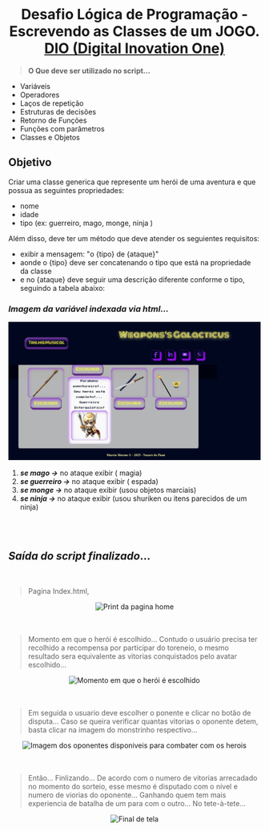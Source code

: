 <div align="right"><img src="./assets/prints/icon_dio_single.png" alt=""></div>
<h1 align="center">Desafio Lógica de Programação - Escrevendo as Classes de um JOGO.<br> <a href="https://dio.me/"> DIO (Digital Inovation One)</a></h1>

> **O Que deve ser utilizado no script...**



- Variáveis
- Operadores
- Laços de repetição
- Estruturas de decisões
- Retorno de Funções
- Funções com parâmetros
- Classes e Objetos
  

## Objetivo

Criar uma classe generica que represente um herói de uma aventura e que possua as seguintes propriedades:

- nome
- idade
- tipo (ex: guerreiro, mago, monge, ninja )

Além disso, deve ter um método que deve atender os seguientes requisitos:

- exibir a mensagem: "o {tipo} de {ataque}"
- aonde o {tipo} deve ser concatenando o tipo que está na propriedade da classe
- e no {ataque} deve seguir uma descrição diferente conforme o tipo, seguindo a tabela abaixo:


### _Imagem da variável indexada via html..._
<div align="center">
     <img src="./prints/heroi_completo.jpeg" alt="Saida da variavel que rankeia o oponente para com o heroi">
</div>

1. _**se mago ->**_ no ataque exibir ( magia)
2. _**se guerreiro ->**_ no ataque exibir ( espada)
3. _**se monge ->**_ no ataque exibir (usou objetos marciais)
4. _**se ninja ->**_ no ataque exibir (usou shuriken ou itens parecidos de um ninja)


<br><br>

## **_Saída do script finalizado_**... 
<br>

> Pagina Index.html, 
<div align="center"><img src="./prints/home-dos-herois.jpeg" alt="Print da pagina home"></div>
<br><br>

>Momento em que o herói é escolhido... Contudo o usuário precisa ter recolhido a recompensa por participar do toreneio, o mesmo resultado sera equivalente as vitorias conquistados pelo avatar escolhido...
<div align="center"><img src="./prints/escolhendo-heroi.png" alt="Momento em que o herói é escolhido"></div>
<br><br>

>Em seguida o usuario deve escolher o ponente e clicar no botão de disputa... Caso se queira verificar quantas vitorias o oponente detem, basta clicar na imagem do monstrinho respectivo...

<div align="center"><img src="./prints/escolha-dos-oponentes.jpeg" alt="Imagem dos oponentes disponiveis para combater com os herois"></div>
<br><br>

>Então... Finlizando... De acordo com o numero de vitorias arrecadado no momento do sorteio, esse mesmo é disputado com o nivel e numero de viorias do oponente... Ganhando quem tem mais experiencia de batalha de um para com o outro... No tete-à-tete... 

<div align="center"><img src="./prints/disputa_de-vitorias.jpeg" alt="Final de tela"></div>
